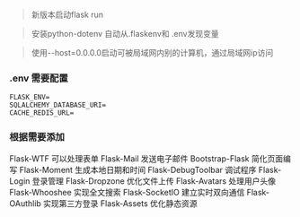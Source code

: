 
### 
>新版本启动flask run

>安装python-dotenv 自动从.flaskenv和 .env发现变量

> 使用--host=0.0.0.0启动可被局域网内别的计算机，通过局域网ip访问

### .env 需要配置
```angular2html
FLASK_ENV=
SQLALCHEMY_DATABASE_URI=
CACHE_REDIS_URL=
```

### 根据需要添加
Flask-WTF 可以处理表单
Flask-Mail 发送电子邮件
Bootstrap-Flask 简化页面编写
Flask-Moment 生成本地日期和时间
Flask-DebugToolbar 调试程序
Flask-Login 登录管理
Flask-Dropzone 优化文件上传
Flask-Avatars 处理用户头像
Flask-Whooshee 实现全文搜索
Flask-SocketIO 建立实时双向通信
Flask-OAuthlib 实现第三方登录
Flask-Assets 优化静态资源
